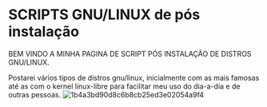 # SCRIPTS GNU/LINUX de pós instalação

BEM VINDO A MINHA PAGINA DE SCRIPT PÓS INSTALAÇÃO DE DISTROS GNU/LINUX.

Postarei vários tipos de distros gnu/linux, inicialmente com as mais famosas até as com o kernel linux-libre para facilitar meu uso do dia-a-dia e de outras pessoas.
![1b4a3bd90d8c6b8cb25ed3e02054a9f4](https://user-images.githubusercontent.com/85714365/201427548-22169b07-df98-4e02-9f65-598343a451a5.png)
